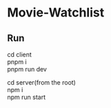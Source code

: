 # Movie-Watchlist

## Run

cd client   
pnpm i   
pnpm run dev

cd server(from the root)  
npm i   
npm run start
